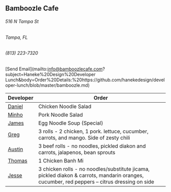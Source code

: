 ## Bamboozle Cafe
###### 516 N Tampa St
###### Tampa, FL
###### (813) 223-7320
[Send Email](mailto:info@bamboozlecafe.com?subject=Haneke%20Design%20Developer Lunch&body=Order%20Details:%20https://github.com/hanekedesign/developer-lunch/blob/master/bamboozle.md)

Developer     | Order
--------------|---------------------
[Daniel](https://github.com/dtartaglia)           	| Chicken Noodle Salad
[Minho](https://github.com/minhochoi)               | Pork Noodle Salad
[James](https://github.com/jlandrum)                | Egg Noodle Soup (Special)
[Greg](https://github.com/greghochsprung)           | 3 rolls - 2 chicken, 1 pork. lettuce, cucumber, carrots, and mango. Side of zesty chili
[Austin](https://github.com/austinmccarthy-haneke)  | 3 beef rolls - no noodles, pickled diakon and carrots, jalapenos, bean sprouts
[Thomas](https://github.com/ThomasKomarnicki)       | 1 Chicken Banh Mi
[Jesse](https://github.com/jessecurry)              | 3 chicken rolls - no noodles/substitute jicama, pickled diakon & carrots, mandarin oranges, cucumber, red peppers – citrus dressing on side
